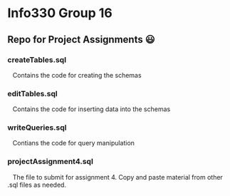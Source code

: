 # Info330 Group 16
## Repo for Project Assignments :smiley:

### createTables.sql
&nbsp;&nbsp; Contains the code for creating the schemas

### editTables.sql
&nbsp;&nbsp; Contains the code for inserting data into the schemas

### writeQueries.sql
&nbsp;&nbsp; Contians the code for query manipulation

### projectAssignment4.sql
&nbsp;&nbsp; The file to submit for assignment 4. Copy and paste material from other .sql files
as needed.
